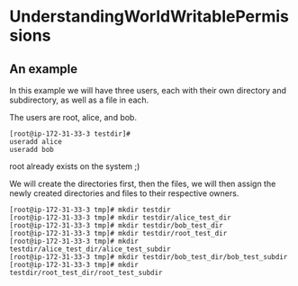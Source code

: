 # UnderstandingWorldWritablePermissions

## An example

In this example we will have three users, each with their own directory and subdirectory, as well as a file in each. 

The users are root, alice, and bob.

```
[root@ip-172-31-33-3 testdir]# 
useradd alice
useradd bob
```
root already exists on the system ;)

We will create the directories first, then the files, we will then assign the newly created directories and files to their respective owners. 

```
[root@ip-172-31-33-3 tmp]# mkdir testdir
[root@ip-172-31-33-3 tmp]# mkdir testdir/alice_test_dir
[root@ip-172-31-33-3 tmp]# mkdir testdir/bob_test_dir
[root@ip-172-31-33-3 tmp]# mkdir testdir/root_test_dir
[root@ip-172-31-33-3 tmp]# mkdir testdir/alice_test_dir/alice_test_subdir
[root@ip-172-31-33-3 tmp]# mkdir testdir/bob_test_dir/bob_test_subdir
[root@ip-172-31-33-3 tmp]# mkdir testdir/root_test_dir/root_test_subdir

```
